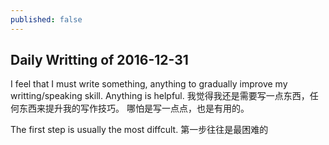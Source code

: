 ```yaml
---
published: false
---
```

## Daily Writting of 2016-12-31

I feel that I must write something, anything to gradually improve my writting/speaking skill. Anything is helpful.
我觉得我还是需要写一点东西，任何东西来提升我的写作技巧。 哪怕是写一点点，也是有用的。

The first step is usually the most diffcult.
第一步往往是最困难的